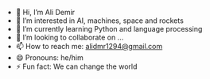 - 👋 Hi, I’m Ali Demir
- 👀 I’m interested in AI, machines, space and rockets
- 🌱 I’m currently learning Python and language processing
- 💞️ I’m looking to collaborate on ...
- 📫 How to reach me: alidmr1294@gmail.com
- 😄 Pronouns: he/him
- ⚡ Fun fact: We can change the world

<!---
alidemir06/alidemir06 is a ✨ special ✨ repository because its `README.md` (this file) appears on your GitHub profile.
You can click the Preview link to take a look at your changes.
--->
